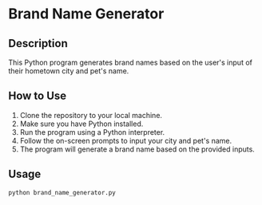 # Brand Name Generator

## Description
This Python program generates brand names based on the user's input of their hometown city and pet's name.

## How to Use
1. Clone the repository to your local machine.
2. Make sure you have Python installed.
3. Run the program using a Python interpreter.
4. Follow the on-screen prompts to input your city and pet's name.
5. The program will generate a brand name based on the provided inputs.

## Usage
```python
python brand_name_generator.py
